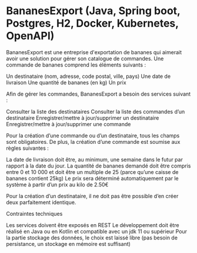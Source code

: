 # BananesExport (Java, Spring boot, Postgres, H2, Docker, Kubernetes, OpenAPI)
BananesExport est une entreprise d'exportation de bananes qui aimerait avoir une solution pour gérer son catalogue de commandes.
Une commande de bananes comprend les éléments suivants :

Un destinataire (nom, adresse, code postal, ville, pays)
Une date de livraison
Une quantité de bananes (en kg)
Un prix

Afin de gérer les commandes, BananesExport a besoin des services suivant :

Consulter la liste des destinataires
Consulter la liste des commandes d’un destinataire
Enregistrer/mettre à jour/supprimer un destinataire
Enregistrer/mettre à jour/supprimer une commande

Pour la création d’une commande ou d’un destinataire, tous les champs sont obligatoires. De plus, la création d’une commande est soumise aux règles suivantes :

La date de livraison doit être, au minimum, une semaine dans le futur par rapport à la date du jour.
La quantité de bananes demandé doit être compris entre 0 et 10 000 et doit être un multiple de 25 (parce qu’une caisse de bananes contient 25kg)
Le prix sera déterminé automatiquement par le système à partir d’un prix au kilo de 2.50€

Pour la création d’un destinataire, il ne doit pas être possible d’en créer deux parfaitement identique.

Contraintes techniques

Les services doivent être exposés en REST
Le développement doit être réalisé en Java ou en Kotlin et compatible avec un jdk 11 ou supérieur
Pour la partie stockage des données, le choix est laissé libre (pas besoin de persistance, un stockage en mémoire est suffisant)
